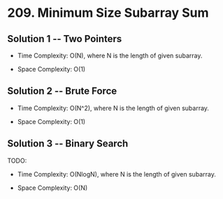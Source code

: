# 209. Minimum Size Subarray Sum

## Solution 1 -- Two Pointers

* Time Complexity: O(N), where N is the length of given subarray.

* Space Complexity: O(1)

## Solution 2 -- Brute Force

* Time Complexity: O(N^2), where N is the length of given subarray.

* Space Complexity: O(1)

## Solution 3 -- Binary Search

TODO:

* Time Complexity: O(NlogN), where N is the length of given subarray.

* Space Complexity: O(N)

